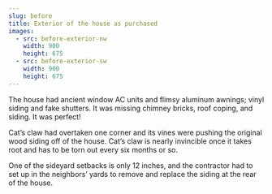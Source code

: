 ```yaml
---
slug: before
title: Exterior of the house as purchased
images:
  - src: before-exterior-nw
    width: 900
    height: 675
  - src: before-exterior-sw
    width: 900
    height: 675
---
```

The house had ancient window AC units and flimsy aluminum awnings; vinyl siding and fake shutters. It was missing chimney bricks, roof coping, and siding. It was perfect!

Cat’s claw had overtaken one corner and its vines were pushing the original wood siding off of the house. Cat’s claw is nearly invincible once it takes root and has to be torn out every six months or so.

One of the sideyard setbacks is only 12 inches, and the contractor had to set up in the neighbors’ yards to remove and replace the siding at the rear of the house.
